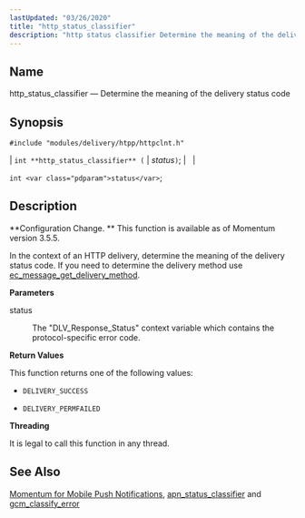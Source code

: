 ```yaml
---
lastUpdated: "03/26/2020"
title: "http_status_classifier"
description: "http status classifier Determine the meaning of the delivery status code int http status classifier status int status Configuration Change This function is available as of Momentum version 3 5 5 In the context of an HTTP delivery determine the meaning of the delivery status code If you need to..."
---
```


<a name="apis.http_status_classifier"></a> 
## Name

http_status_classifier — Determine the meaning of the delivery status code

## Synopsis

`#include "modules/delivery/htpp/httpclnt.h"`

| `int **http_status_classifier** (` | <var class="pdparam">status</var>`)`; |   |

`int <var class="pdparam">status</var>`;<a name="idp52635696"></a> 
## Description

**Configuration Change. ** This function is available as of Momentum version 3.5.5.

In the context of an HTTP delivery, determine the meaning of the delivery status code. If you need to determine the delivery method use [ec_message_get_delivery_method](/momentum/3/3-api/apis-ec-message-get-delivery-method).

**<a name="idp52639232"></a> Parameters**

<dl class="variablelist">

<dt>status</dt>

<dd>

The "DLV_Response_Status" context variable which contains the protocol-specific error code.

</dd>

</dl>

**<a name="idp52642048"></a> Return Values**

This function returns one of the following values:

*   `DELIVERY_SUCCESS`

*   `DELIVERY_PERMFAILED`

**<a name="idp52646560"></a> Threading**

It is legal to call this function in any thread.

<a name="idp52647664"></a> 
## See Also

[Momentum for Mobile Push Notifications](/momentum/3/3-push), [apn_status_classifier](/momentum/3/3-api/apis-apn-status-classifier) and [gcm_classify_error](/momentum/3/3-api/apis-gcm-classify-error)